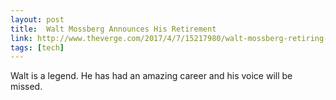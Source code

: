 ```yaml
---
layout: post
title:  Walt Mossberg Announces His Retirement
link: http://www.theverge.com/2017/4/7/15217980/walt-mossberg-retiring-in-june
tags: [tech]
---
```

Walt is a legend. He has had an amazing career and his voice will be missed. 